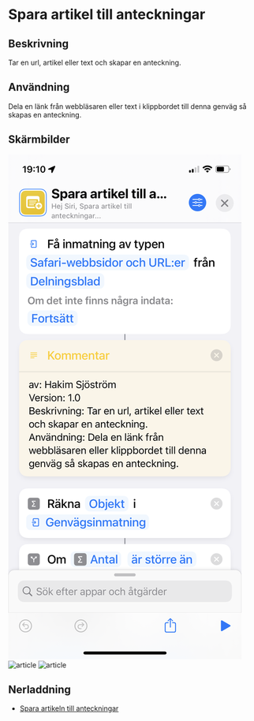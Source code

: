 # Spara artikel till anteckningar

## Beskrivning

Tar en url, artikel eller text och skapar en anteckning.

## Användning

Dela en länk från webbläsaren eller text i klippbordet till denna genväg så skapas en anteckning.

## Skärmbilder

![article](../assets/images/save-article-1.png)
![article](../assets/images/save-article-2.png)
![article](../assets/images/save-article-3.png)

## Nerladdning

- [Spara artikeln till anteckningar](https://www.icloud.com/shortcuts/d215518fe7bf4d96b00028ace596c454)